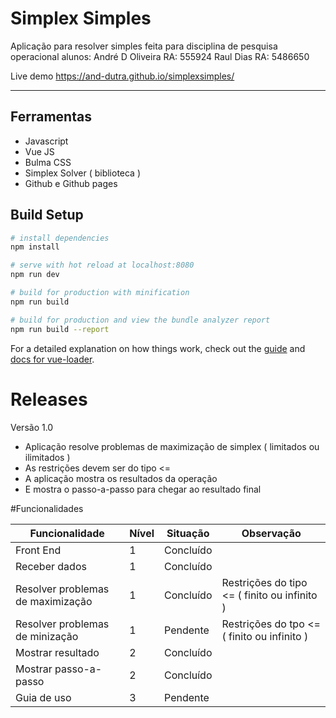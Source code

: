 Simplex Simples
===================

Aplicação para resolver simples feita para disciplina de pesquisa operacional alunos:
André D Oliveira RA: 555924
Raul Dias RA: 5486650

Live demo https://and-dutra.github.io/simplexsimples/

----------


Ferramentas
-------------

 - Javascript
 - Vue JS
 - Bulma CSS
 - Simplex Solver ( biblioteca )
 - Github e Github pages
## Build Setup

``` bash
# install dependencies
npm install

# serve with hot reload at localhost:8080
npm run dev

# build for production with minification
npm run build

# build for production and view the bundle analyzer report
npm run build --report
```

For a detailed explanation on how things work, check out the [guide](http://vuejs-templates.github.io/webpack/) and [docs for vue-loader](http://vuejs.github.io/vue-loader).

# Releases
Versão 1.0

 - Aplicação resolve problemas de maximização de simplex ( limitados ou ilimitados )
 - As restrições devem ser do tipo <=
 - A aplicação mostra os resultados da operação
 - E mostra o passo-a-passo para chegar ao resultado final

#Funcionalidades

Funcionalidade   | Nível | Situação | Observação
---------------  | -------| --------| --------
Front End        |   1    | Concluído|
Receber dados    | 1 | Concluído |
Resolver problemas de maximização     | 1 |Concluído| Restrições do tipo <= ( finito ou infinito ) 
Resolver problemas de minização     | 1 |Pendente| Restrições do tpo <= ( finito ou infinito ) 
Mostrar resultado |2 | Concluído | 
Mostrar passo-a-passo | 2 | Concluído |
Guia de uso | 3 | Pendente 





